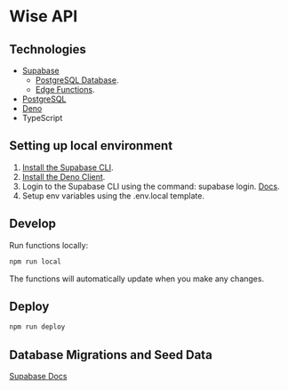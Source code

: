 # Wise API

## Technologies

- [Supabase](https://supabase.com)
  - [PostgreSQL Database](https://supabase.com/database).
  - [Edge Functions](https://supabase.com/edge-functions).
- [PostgreSQL](postgresql.org)
- [Deno](https://deno.com)
- TypeScript

## Setting up local environment

1. [Install the Supabase CLI](https://github.com/supabase/cli).
1. [Install the Deno Client](https://deno.land/manual/getting_started/installation).
1. Login to the Supabase CLI using the command: supabase login. [Docs](https://supabase.com/docs/reference/cli/supabase-login).
1. Setup env variables using the .env.local template.

## Develop

Run functions locally:

```sh
npm run local
```

The functions will automatically update when you make any changes.

## Deploy

```sh
npm run deploy
```

## Database Migrations and Seed Data

[Supabase Docs](https://supabase.com/docs/guides/cli/local-development#database-migrations)
